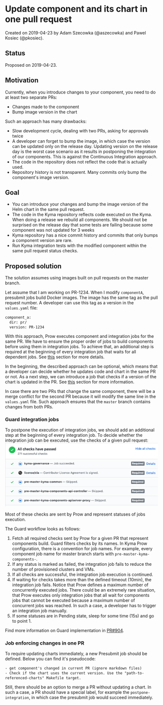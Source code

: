 # Update component and its chart in one pull request

Created on 2019-04-23 by Adam Szecowka (@aszecowka) and Pawel Kosiec (@pkosiec). 

## Status
Proposed on 2019-04-23.

## Motivation
Currently, when you introduce changes to your component, you need to do at least two separate PRs:

- Changes made to the component
- Bump image version in the chart

Such an approach has many drawbacks:

- Slow development cycle, dealing with two PRs, asking for approvals twice
- A developer can forget to bump the image, in which case the version can be updated only on the release day. Updating version on the release day is 
the worst case scenario as it results in postponing the integration of our components. This is against the Continuous Integration approach.
- The code in the repository does not reflect the code that is actually used.
- Repository history is not transparent. Many commits only bump the component's image version.

## Goal
- You can introduce your changes and bump the image version of the Helm chart in the same pull request.
- The code in the Kyma repository reflects code executed on the Kyma.
When doing a release we rebuild all components. We should not be surprised on the release day that some tests are failing because some component was not updated for 3 weeks
- Kyma repository has a nice commit history and commits that only bumps a component version are rare.
- Run Kyma integration tests with the modified component within the same pull request status checks.


## Proposed solution

The solution assumes using images built on pull requests on the master branch.

Let assume that I am working on PR-1234. When I modify `componentA`, presubmit jobs build Docker images. 
The image has the same tag as the pull request number.
A developer can use this tag as a version in the `values.yaml` file:
```
component_a:
  dir: pr/
  version: PR-1234
```

With this approach, Prow executes component and integration jobs for the same PR. We have to ensure the proper order of jobs
to build components before using them in integration jobs. To achieve that, an additional step is required at the beginning of 
every integration job that waits for all dependent jobs. See [this](#guard-integration-jobs) section for more details.

In the beginning, the described approach can be optional, which means that a developer can decide whether he updates code and chart in the same PR or not. 
As a next step, we can introduce a job that checks if a version of the chart is updated in the PR. See
[this](#job-enforcing-changes-in-one-pr) section for more information.

In case there are two PRs that change the same component, there will be a merge conflict for the second PR because
it will modify the same line in the `values.yaml` file. Such approach ensures that the `master` branch contains changes from both PRs.

### Guard integration jobs
To postpone the execution of integration jobs, we should add an additional step at the beginning of every integration job.
To decide whether the integration job can be executed, use the checks of a given pull request:
![](./assets/job-status-checks.png)

Most of these checks are sent by Prow and represent statuses of jobs execution.

The Guard workflow looks as follows:
1. Fetch all required checks sent by Prow for a given PR that represent components build. 
Guard filters checks by its names. In Kyma Prow configuration, there is a convention for
job names. For example, every component job name for master branch starts with `pre-master-kyma-components-`.
2. If any status is marked as failed, the integration job fails to reduce the number of provisioned clusters and VMs.
3. If all checks are successful, the integration job execution is continued.
4. If waiting for checks takes more than the defined timeout (10min), the integration job fails.
Notice that Prow defines a maximum number of concurrently executed jobs. 
There could be an extremely rare situation, that Prow executes only integration jobs that all wait for components jobs that cannot be executed because a maximum
number of concurrent jobs was reached. In such a case, a developer has to trigger an integration job manually. 
5. If some statuses are in Pending state, sleep for some time (15s) and go to point 1.

Find more information on Guard implementation in [PR#904](https://github.com/kyma-project/test-infra/pull/904).

### Job enforcing changes in one PR
To require updating charts immediately, a new Presubmit job should be defined. Below you can find it's pseudocode:
```
- get component's changed in current PR (ignore markdown files)
- Check if the chart uses the current version. Use the "path-to-referenced-charts" Makefile target.
```
Still, there should be an option to merge a PR without updating a chart. In such a case, a PR should have a special label, for
example the `postpone-integration`, in which case the presubmit job would succeed immediately.   

